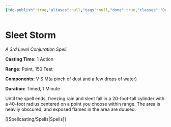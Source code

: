 ```yaml
---
{"dg-publish":true,"aliases":null,"tags":null,"done":true,"classes":"Druid, Sorcerer, Wizard,","spellLevel":3,"school":"Conjuration","source":"PHB","permalink":"/spells/sleet-storm/","dgHomeLink":false,"dgPassFrontmatter":true}
---
```


# Sleet Storm
*A 3rd Level Conjuration Spell.*

**Casting Time:** 1 Action

**Range:** Point, 150 Feet

**Components:** V S M(a pinch of dust and a few drops of water)

**Duration:** Timed, 1 Minute

Until the spell ends, freezing rain and sleet fall in a 20-foot-tall cylinder with a 40-foot radius centered on a point you choose within range. The area is heavily obscured, and exposed flames in the area are doused.

[[Spellcasting/Spells|Spells]]
